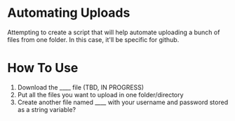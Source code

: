 # Automating Uploads
Attempting to create a script that will help automate uploading a bunch of files from one folder. In this case, it'll be specific for github.



# How To Use
<ol>
  <li>Download the ____ file (TBD, IN PROGRESS)</li>
  <li>Put all the files you want to upload in one folder/directory</li>
  <li>Create another file named ____ with your username and password stored as a string variable?</li>
